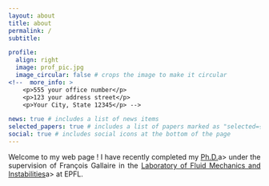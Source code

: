 ```yaml
---
layout: about
title: about
permalink: /
subtitle: 

profile:
  align: right
  image: prof_pic.jpg
  image_circular: false # crops the image to make it circular
<!--  more_info: >
    <p>555 your office number</p>
    <p>123 your address street</p>
    <p>Your City, State 12345</p> -->

news: true # includes a list of news items
selected_papers: true # includes a list of papers marked as "selected={true}"
social: true # includes social icons at the bottom of the page
---
```


<p style="text-align: justify">Welcome to my web page ! I have recently completed my <a href='https://infoscience.epfl.ch/entities/publication/8538f410-98fe-4cd7-a604-ed9febabd9a8'>Ph.D.</a>a> under the supervision of François Gallaire in the <a href='https://www.epfl.ch/labs/lfmi/'>Laboratory of Fluid Mechanics and Instabilities</a>a> at EPFL.</p>
